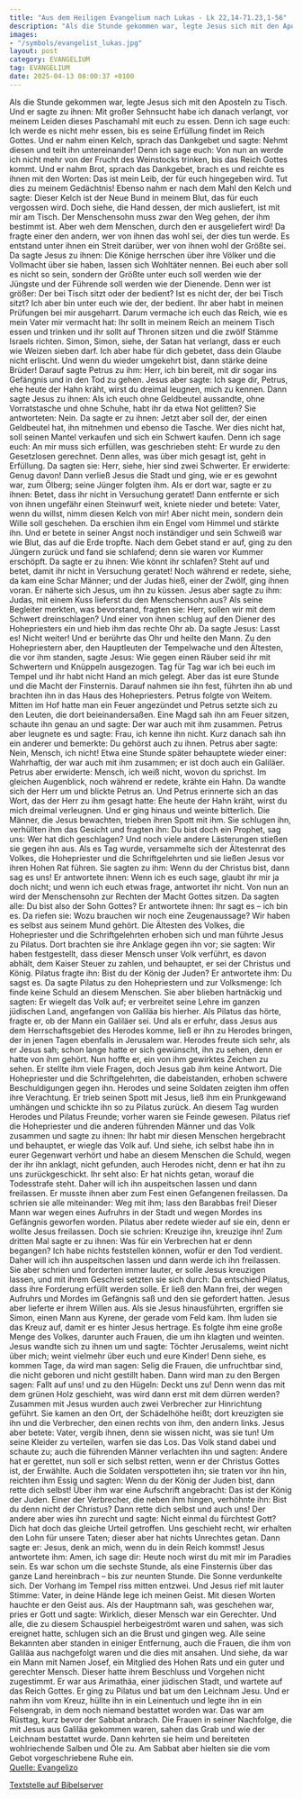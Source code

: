 ```yaml
---
title: "Aus dem Heiligen Evangelium nach Lukas - Lk 22,14-71.23,1-56"
description: "Als die Stunde gekommen war, legte Jesus sich mit den Aposteln zu Tisch. Und er sagte zu ihnen: Mit großer Sehnsucht habe ich danach verlangt, vor meinem Leiden dieses Paschamahl mit euch zu essen. Denn ich sage euch: Ich werde es nicht mehr essen, bis es seine Erfüllung findet i...."
images:
- "/symbols/evangelist_lukas.jpg"
layout: post
category: EVANGELIUM
tag: EVANGELIUM
date: 2025-04-13 08:00:37 +0100
---
```

Als die Stunde gekommen war, legte Jesus sich mit den Aposteln zu Tisch.
Und er sagte zu ihnen: Mit großer Sehnsucht habe ich danach verlangt, vor meinem Leiden dieses Paschamahl mit euch zu essen.
Denn ich sage euch: Ich werde es nicht mehr essen, bis es seine Erfüllung findet im Reich Gottes.<!--more-->
Und er nahm einen Kelch, sprach das Dankgebet und sagte: Nehmt diesen und teilt ihn untereinander!
Denn ich sage euch: Von nun an werde ich nicht mehr von der Frucht des Weinstocks trinken, bis das Reich Gottes kommt.
Und er nahm Brot, sprach das Dankgebet, brach es und reichte es ihnen mit den Worten: Das ist mein Leib, der für euch hingegeben wird. Tut dies zu meinem Gedächtnis!
Ebenso nahm er nach dem Mahl den Kelch und sagte: Dieser Kelch ist der Neue Bund in meinem Blut, das für euch vergossen wird.
Doch siehe, die Hand dessen, der mich ausliefert, ist mit mir am Tisch.
Der Menschensohn muss zwar den Weg gehen, der ihm bestimmt ist. Aber weh dem Menschen, durch den er ausgeliefert wird!
Da fragte einer den andern, wer von ihnen das wohl sei, der dies tun werde.
Es entstand unter ihnen ein Streit darüber, wer von ihnen wohl der Größte sei.
Da sagte Jesus zu ihnen: Die Könige herrschen über ihre Völker und die Vollmacht über sie haben, lassen sich Wohltäter nennen.
Bei euch aber soll es nicht so sein, sondern der Größte unter euch soll werden wie der Jüngste und der Führende soll werden wie der Dienende.
Denn wer ist größer: Der bei Tisch sitzt oder der bedient? Ist es nicht der, der bei Tisch sitzt? Ich aber bin unter euch wie der, der bedient.
Ihr aber habt in meinen Prüfungen bei mir ausgeharrt.
Darum vermache ich euch das Reich, wie es mein Vater mir vermacht hat:
Ihr sollt in meinem Reich an meinem Tisch essen und trinken und ihr sollt auf Thronen sitzen und die zwölf Stämme Israels richten.
Simon, Simon, siehe, der Satan hat verlangt, dass er euch wie Weizen sieben darf.
Ich aber habe für dich gebetet, dass dein Glaube nicht erlischt. Und wenn du wieder umgekehrt bist, dann stärke deine Brüder!
Darauf sagte Petrus zu ihm: Herr, ich bin bereit, mit dir sogar ins Gefängnis und in den Tod zu gehen.
Jesus aber sagte: Ich sage dir, Petrus, ehe heute der Hahn kräht, wirst du dreimal leugnen, mich zu kennen.
Dann sagte Jesus zu ihnen: Als ich euch ohne Geldbeutel aussandte, ohne Vorratstasche und ohne Schuhe, habt ihr da etwa Not gelitten? Sie antworteten: Nein.
Da sagte er zu ihnen: Jetzt aber soll der, der einen Geldbeutel hat, ihn mitnehmen und ebenso die Tasche. Wer dies nicht hat, soll seinen Mantel verkaufen und sich ein Schwert kaufen.
Denn ich sage euch: An mir muss sich erfüllen, was geschrieben steht: Er wurde zu den Gesetzlosen gerechnet. Denn alles, was über mich gesagt ist, geht in Erfüllung.
Da sagten sie: Herr, siehe, hier sind zwei Schwerter. Er erwiderte: Genug davon!
Dann verließ Jesus die Stadt und ging, wie er es gewohnt war, zum Ölberg; seine Jünger folgten ihm.
Als er dort war, sagte er zu ihnen: Betet, dass ihr nicht in Versuchung geratet!
Dann entfernte er sich von ihnen ungefähr einen Steinwurf weit, kniete nieder und betete:
Vater, wenn du willst, nimm diesen Kelch von mir! Aber nicht mein, sondern dein Wille soll geschehen.
Da erschien ihm ein Engel vom Himmel und stärkte ihn.
Und er betete in seiner Angst noch inständiger und sein Schweiß war wie Blut, das auf die Erde tropfte.
Nach dem Gebet stand er auf, ging zu den Jüngern zurück und fand sie schlafend; denn sie waren vor Kummer erschöpft.
Da sagte er zu ihnen: Wie könnt ihr schlafen? Steht auf und betet, damit ihr nicht in Versuchung geratet!
Noch während er redete, siehe, da kam eine Schar Männer; und der Judas hieß, einer der Zwölf, ging ihnen voran. Er näherte sich Jesus, um ihn zu küssen.
Jesus aber sagte zu ihm: Judas, mit einem Kuss lieferst du den Menschensohn aus?
Als seine Begleiter merkten, was bevorstand, fragten sie: Herr, sollen wir mit dem Schwert dreinschlagen?
Und einer von ihnen schlug auf den Diener des Hohepriesters ein und hieb ihm das rechte Ohr ab.
Da sagte Jesus: Lasst es! Nicht weiter! Und er berührte das Ohr und heilte den Mann.
Zu den Hohepriestern aber, den Hauptleuten der Tempelwache und den Ältesten, die vor ihm standen, sagte Jesus: Wie gegen einen Räuber seid ihr mit Schwertern und Knüppeln ausgezogen.
Tag für Tag war ich bei euch im Tempel und ihr habt nicht Hand an mich gelegt. Aber das ist eure Stunde und die Macht der Finsternis.
Darauf nahmen sie ihn fest, führten ihn ab und brachten ihn in das Haus des Hohepriesters. Petrus folgte von Weitem.
Mitten im Hof hatte man ein Feuer angezündet und Petrus setzte sich zu den Leuten, die dort beieinandersaßen.
Eine Magd sah ihn am Feuer sitzen, schaute ihn genau an und sagte: Der war auch mit ihm zusammen.
Petrus aber leugnete es und sagte: Frau, ich kenne ihn nicht.
Kurz danach sah ihn ein anderer und bemerkte: Du gehörst auch zu ihnen. Petrus aber sagte: Nein, Mensch, ich nicht!
Etwa eine Stunde später behauptete wieder einer: Wahrhaftig, der war auch mit ihm zusammen; er ist doch auch ein Galiläer.
Petrus aber erwiderte: Mensch, ich weiß nicht, wovon du sprichst. Im gleichen Augenblick, noch während er redete, krähte ein Hahn.
Da wandte sich der Herr um und blickte Petrus an. Und Petrus erinnerte sich an das Wort, das der Herr zu ihm gesagt hatte: Ehe heute der Hahn kräht, wirst du mich dreimal verleugnen.
Und er ging hinaus und weinte bitterlich.
Die Männer, die Jesus bewachten, trieben ihren Spott mit ihm. Sie schlugen ihn,
verhüllten ihm das Gesicht und fragten ihn: Du bist doch ein Prophet, sag uns: Wer hat dich geschlagen?
Und noch viele andere Lästerungen stießen sie gegen ihn aus.
Als es Tag wurde, versammelte sich der Ältestenrat des Volkes, die Hohepriester und die Schriftgelehrten und sie ließen Jesus vor ihren Hohen Rat führen.
Sie sagten zu ihm: Wenn du der Christus bist, dann sag es uns! Er antwortete ihnen: Wenn ich es euch sage, glaubt ihr mir ja doch nicht;
und wenn ich euch etwas frage, antwortet ihr nicht.
Von nun an wird der Menschensohn zur Rechten der Macht Gottes sitzen.
Da sagten alle: Du bist also der Sohn Gottes? Er antwortete ihnen: Ihr sagt es – ich bin es.
Da riefen sie: Wozu brauchen wir noch eine Zeugenaussage? Wir haben es selbst aus seinem Mund gehört.
Die Ältesten des Volkes, die Hohepriester und die Schriftgelehrten erhoben sich und man führte Jesus zu Pilatus.
Dort brachten sie ihre Anklage gegen ihn vor; sie sagten: Wir haben festgestellt, dass dieser Mensch unser Volk verführt, es davon abhält, dem Kaiser Steuer zu zahlen, und behauptet, er sei der Christus und König.
Pilatus fragte ihn: Bist du der König der Juden? Er antwortete ihm: Du sagst es.
Da sagte Pilatus zu den Hohepriestern und zur Volksmenge: Ich finde keine Schuld an diesem Menschen.
Sie aber blieben hartnäckig und sagten: Er wiegelt das Volk auf; er verbreitet seine Lehre im ganzen jüdischen Land, angefangen von Galiläa bis hierher.
Als Pilatus das hörte, fragte er, ob der Mann ein Galiläer sei.
Und als er erfuhr, dass Jesus aus dem Herrschaftsgebiet des Herodes komme, ließ er ihn zu Herodes bringen, der in jenen Tagen ebenfalls in Jerusalem war.
Herodes freute sich sehr, als er Jesus sah; schon lange hatte er sich gewünscht, ihn zu sehen, denn er hatte von ihm gehört. Nun hoffte er, ein von ihm gewirktes Zeichen zu sehen.
Er stellte ihm viele Fragen, doch Jesus gab ihm keine Antwort.
Die Hohepriester und die Schriftgelehrten, die dabeistanden, erhoben schwere Beschuldigungen gegen ihn.
Herodes und seine Soldaten zeigten ihm offen ihre Verachtung. Er trieb seinen Spott mit Jesus, ließ ihm ein Prunkgewand umhängen und schickte ihn so zu Pilatus zurück.
An diesem Tag wurden Herodes und Pilatus Freunde; vorher waren sie Feinde gewesen.
Pilatus rief die Hohepriester und die anderen führenden Männer und das Volk zusammen
und sagte zu ihnen: Ihr habt mir diesen Menschen hergebracht und behauptet, er wiegle das Volk auf. Und siehe, ich selbst habe ihn in eurer Gegenwart verhört und habe an diesem Menschen die Schuld, wegen der ihr ihn anklagt, nicht gefunden,
auch Herodes nicht, denn er hat ihn zu uns zurückgeschickt. Ihr seht also: Er hat nichts getan, worauf die Todesstrafe steht.
Daher will ich ihn auspeitschen lassen und dann freilassen.
Er musste ihnen aber zum Fest einen Gefangenen freilassen.
Da schrien sie alle miteinander: Weg mit ihm; lass den Barabbas frei!
Dieser Mann war wegen eines Aufruhrs in der Stadt und wegen Mordes ins Gefängnis geworfen worden.
Pilatus aber redete wieder auf sie ein, denn er wollte Jesus freilassen.
Doch sie schrien: Kreuzige ihn, kreuzige ihn!
Zum dritten Mal sagte er zu ihnen: Was für ein Verbrechen hat er denn begangen? Ich habe nichts feststellen können, wofür er den Tod verdient. Daher will ich ihn auspeitschen lassen und dann werde ich ihn freilassen.
Sie aber schrien und forderten immer lauter, er solle Jesus kreuzigen lassen, und mit ihrem Geschrei setzten sie sich durch:
Da entschied Pilatus, dass ihre Forderung erfüllt werden solle.
Er ließ den Mann frei, der wegen Aufruhrs und Mordes im Gefängnis saß und den sie gefordert hatten. Jesus aber lieferte er ihrem Willen aus.
Als sie Jesus hinausführten, ergriffen sie Simon, einen Mann aus Kyrene, der gerade vom Feld kam. Ihm luden sie das Kreuz auf, damit er es hinter Jesus hertrage.
Es folgte ihm eine große Menge des Volkes, darunter auch Frauen, die um ihn klagten und weinten.
Jesus wandte sich zu ihnen um und sagte: Töchter Jerusalems, weint nicht über mich; weint vielmehr über euch und eure Kinder!
Denn siehe, es kommen Tage, da wird man sagen: Selig die Frauen, die unfruchtbar sind, die nicht geboren und nicht gestillt haben.
Dann wird man zu den Bergen sagen: Fallt auf uns! und zu den Hügeln: Deckt uns zu!
Denn wenn das mit dem grünen Holz geschieht, was wird dann erst mit dem dürren werden?
Zusammen mit Jesus wurden auch zwei Verbrecher zur Hinrichtung geführt.
Sie kamen an den Ort, der Schädelhöhe heißt; dort kreuzigten sie ihn und die Verbrecher, den einen rechts von ihm, den andern links.
Jesus aber betete: Vater, vergib ihnen, denn sie wissen nicht, was sie tun! Um seine Kleider zu verteilen, warfen sie das Los.
Das Volk stand dabei und schaute zu; auch die führenden Männer verlachten ihn und sagten: Andere hat er gerettet, nun soll er sich selbst retten, wenn er der Christus Gottes ist, der Erwählte.
Auch die Soldaten verspotteten ihn; sie traten vor ihn hin, reichten ihm Essig
und sagten: Wenn du der König der Juden bist, dann rette dich selbst!
Über ihm war eine Aufschrift angebracht: Das ist der König der Juden.
Einer der Verbrecher, die neben ihm hingen, verhöhnte ihn: Bist du denn nicht der Christus? Dann rette dich selbst und auch uns!
Der andere aber wies ihn zurecht und sagte: Nicht einmal du fürchtest Gott? Dich hat doch das gleiche Urteil getroffen.
Uns geschieht recht, wir erhalten den Lohn für unsere Taten; dieser aber hat nichts Unrechtes getan.
Dann sagte er: Jesus, denk an mich, wenn du in dein Reich kommst!
Jesus antwortete ihm: Amen, ich sage dir: Heute noch wirst du mit mir im Paradies sein.
Es war schon um die sechste Stunde, als eine Finsternis über das ganze Land hereinbrach – bis zur neunten Stunde.
Die Sonne verdunkelte sich. Der Vorhang im Tempel riss mitten entzwei.
Und Jesus rief mit lauter Stimme: Vater, in deine Hände lege ich meinen Geist. Mit diesen Worten hauchte er den Geist aus.
Als der Hauptmann sah, was geschehen war, pries er Gott und sagte: Wirklich, dieser Mensch war ein Gerechter.
Und alle, die zu diesem Schauspiel herbeigeströmt waren und sahen, was sich ereignet hatte, schlugen sich an die Brust und gingen weg.
Alle seine Bekannten aber standen in einiger Entfernung, auch die Frauen, die ihm von Galiläa aus nachgefolgt waren und die dies mit ansahen.
Und siehe, da war ein Mann mit Namen Josef, ein Mitglied des Hohen Rats und ein guter und gerechter Mensch.
Dieser hatte ihrem Beschluss und Vorgehen nicht zugestimmt. Er war aus Arimathäa, einer jüdischen Stadt, und wartete auf das Reich Gottes.
Er ging zu Pilatus und bat um den Leichnam Jesu.
Und er nahm ihn vom Kreuz, hüllte ihn in ein Leinentuch und legte ihn in ein Felsengrab, in dem noch niemand bestattet worden war.
Das war am Rüsttag, kurz bevor der Sabbat anbrach.
Die Frauen in seiner Nachfolge, die mit Jesus aus Galiläa gekommen waren, sahen das Grab und wie der Leichnam bestattet wurde.
Dann kehrten sie heim und bereiteten wohlriechende Salben und Öle zu. Am Sabbat aber hielten sie die vom Gebot vorgeschriebene Ruhe ein.<br>
[Quelle: Evangelizo](https://evangeliumtagfuertag.org/DE/gospel)

[Textstelle auf Bibelserver](https://www.bibleserver.com/EU/Lukas22,14-71.23,1-56)
